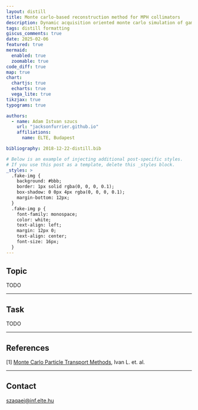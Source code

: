 ```yaml
---
layout: distill
title: Monte carlo-based reconstruction method for MPH collimators
description: Dynamic acquisition oriented monte carlo simulation of gamma-photon transport
tags: distill formatting
giscus_comments: true
date: 2025-02-06
featured: true
mermaid:
  enabled: true
  zoomable: true
code_diff: true
map: true
chart:
  chartjs: true
  echarts: true
  vega_lite: true
tikzjax: true
typograms: true

authors:
  - name: Adam Istvan szucs
    url: "jacksonfurrier.github.io"
    affiliations:
      name: ELTE, Budapest

bibliography: 2018-12-22-distill.bib

# Below is an example of injecting additional post-specific styles.
# If you use this post as a template, delete this _styles block.
_styles: >
  .fake-img {
    background: #bbb;
    border: 1px solid rgba(0, 0, 0, 0.1);
    box-shadow: 0 0px 4px rgba(0, 0, 0, 0.1);
    margin-bottom: 12px;
  }
  .fake-img p {
    font-family: monospace;
    color: white;
    text-align: left;
    margin: 12px 0;
    text-align: center;
    font-size: 16px;
  }
---
```


## Topic

TODO

---

## Task

TODO

---

## References

[1] [Monte Carlo Particle Transport Methods](https://www.taylorfrancis.com/books/mono/10.1201/9781351074834/monte-carlo-particle-transport-methods-lux), Ivan L. et. al.


---

## Contact

szaqaei@inf.elte.hu